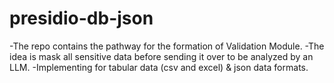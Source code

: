 # presidio-db-json

-The repo contains the pathway for the formation of Validation Module.
-The idea is mask all sensitive data before sending it over to be analyzed by an LLM.
-Implementing for tabular data (csv and excel) & json data formats.
